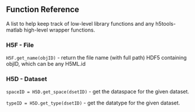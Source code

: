 ## Function Reference

A list to help keep track of low-level library functions and any h5tools-matlab high-level wrapper functions. 

### H5F - File 
```H5F.get_name(objID)``` - return the file name (with full path) HDF5 containing objID, which can be any H5ML.id 

### H5D - Dataset
```spaceID = H5D.get_space(dsetID)``` - get the dataspace for the given dataset.

```typeID = H5D.get_type(dsetID)``` - get the datatype for the given dataset.


